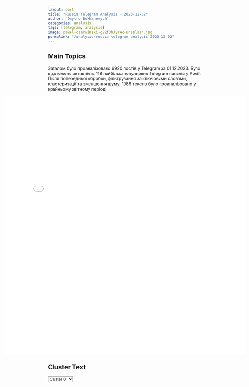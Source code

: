 ```yaml
---
layout: post
title: "Russia Telegram Analysis - 2023-12-02"
author: "Dmytro Bukhanevych"
categories: analysis
tags: [telegram, analysis]
image: pawel-czerwinski-g2Zf3hJyYAc-unsplash.jpg
permalink: "/analysis/russia-telegram-analysis-2023-12-02"
---
```


<style>
    /* Adjusting iframe-container styles */
    .wide-iframe-container {
        width: calc(100% + 30vw);  /* Extending the width */
        margin-left: -15vw;       /* Negative margin to push to the left */
        overflow: hidden;         /* In case the iframe content spills over */
    }

    .wide-iframe-container iframe {
        width: 100%;  /* Making the iframe take the full width of its container */
        border: none; /* Removing any borders from the iframe */
    }

    /* Toggle mechanism */
    .hidden {
        display: none;
    }
    
    .show-content-target:checked + .show-content {
        display: block;
    }
</style>

<h2>Main Topics</h2>
<p>Загалом було проаналізовано 6920 постів у Telegram за 01.12.2023. Було відстежено активність 118 найбільш популярних Telegram каналів у Росії. Після попередньої обробки, фільтрування за ключовими словами, кластеризації та зменшення шуму, 1086 текстів було проаналізовано у крайньому звітному періоді.</p>
<!-- Embedding Main Plotly Visualization -->
<div class="wide-iframe-container">
    <iframe src="{{site.baseurl}}/visualizations/2023-12-02/fig_topics_time.html" height="850"></iframe>
</div>


<h2>Cluster Text</h2>

<!-- Dropdown to select a cluster -->
<select id="clusterSelector" onchange="displayClusterText()">
<option value="0">Cluster 0</option><option value="1">Cluster 1</option><option value="2">Cluster 2</option><option value="3">Cluster 3</option><option value="4">Cluster 4</option><option value="5">Cluster 5</option><option value="6">Cluster 6</option><option value="7">Cluster 7</option><option value="8">Cluster 8</option><option value="9">Cluster 9</option><option value="10">Cluster 10</option><option value="11">Cluster 11</option><option value="12">Cluster 12</option><option value="13">Cluster 13</option><option value="14">Cluster 14</option>
</select>

<!-- Display area for the selected cluster's text -->
<div id="clusterTextDisplay" class="hidden"></div>

<script type="text/javascript">
    var clusterDetails = {"0": "<b>Total Posts:</b> 18<br><b>Date:</b> 2023-12-01 15:15:23+00:00<br><b>Author:</b> ivan_utenkov13<br><b>Link:</b> https://t.me/s/ivan_utenkov13/45766<br><b>Subscribers:</b> 310500<br><b>Text:</b> \u0422\u0435\u043a\u0441\u0442: \u26a1\ufe0f\u0412 \u0438\u043d\u0442\u0435\u0440\u0435\u0441\u0430\u0445 \u043e\u0431\u044a\u0435\u0434\u0438\u043d\u0435\u043d\u043d\u043e\u0439 \u0433\u0440\u0443\u043f\u043f\u0438\u0440\u043e\u0432\u043a\u0438 \u0432\u043e\u0439\u0441\u043a \u0434\u043e 1 \u0434\u0435\u043a\u0430\u0431\u0440\u044f \u043d\u0430 \u0432\u043e\u0435\u043d\u043d\u0443\u044e \u0441\u043b\u0443\u0436\u0431\u0443 \u043f\u0440\u0438\u043d\u044f\u0442\u043e \u0431\u043e\u043b\u0435\u0435 452 \u0442\u044b\u0441 \u0447\u0435\u043b\u043e\u0432\u0435\u043a, \u2014 \u041c\u0435\u0434\u0432\u0435\u0434\u0435\u0432.", "1": "<b>Total Posts:</b> 24<br><b>Date:</b> 2023-12-01 16:53:04+00:00<br><b>Author:</b> rvvoenkor<br><b>Link:</b> https://t.me/s/RVvoenkor/57526<br><b>Subscribers:</b> 1320032<br><b>Text:</b> \u0422\u0435\u043a\u0441\u0442: \ud83c\uddf7\ud83c\uddfa\u2694\ufe0f\ud83c\uddfa\ud83c\udde6\u0410\u0440\u043c\u0438\u044f \u0420\u043e\u0441\u0441\u0438\u0438 \u043f\u0440\u043e\u0434\u043e\u043b\u0436\u0430\u0435\u0442 \u0441\u043c\u044b\u043a\u0430\u0442\u044c \u041a\u043b\u0435\u0449\u0438 \u0432\u043e\u043a\u0440\u0443\u0433 \u0410\u0432\u0434\u0435\u0435\u0432\u043a\u0438: \u0432\u0437\u044f\u0442\u0430 \u043f\u043e\u043b\u043e\u0432\u0438\u043d\u0430 \u0421\u0442\u0435\u043f\u043e\u0432\u043e\u0433\u043e\u0423\u0441\u043f\u0435\u0445\u0438 \u043d\u0430\u0448\u0438\u0445 \u0432\u043e\u0439\u0441\u043a \u0441\u043d\u043e\u0432\u0430 \u043f\u0440\u0438\u0437\u043d\u0430\u044e\u0442 \u0438 \u0443\u043a\u0440\u0430\u0438\u043d\u0441\u043a\u0438\u0435 \u0432\u043e\u0435\u043d\u043d\u044b\u0435 \u0430\u043d\u0430\u043b\u0438\u0442\u0438\u043a\u0438.\u25aa\ufe0f\"\u0421\u0442\u0435\u043f\u043e\u0432\u043e\u0435 \u2013 \u0432\u0440\u0430\u0433 \u043f\u0440\u043e\u0434\u043e\u043b\u0436\u0430\u0435\u0442 \u0430\u0442\u0430\u043a\u043e\u0432\u0430\u0442\u044c \u043d\u0430\u0448\u0438 \u043f\u043e\u0437\u0438\u0446\u0438\u0438 \u0412\u0421\u0423 \u0432 \u0441\u0430\u043c\u043e\u043c \u0441\u0435\u043b\u0435, \u0430 \u0442\u0430\u043a\u0436\u0435 \u0441\u0442\u0440\u0435\u043c\u0438\u0442\u0441\u044f \u043f\u0440\u043e\u0431\u0438\u0442\u044c \u043e\u0431\u043e\u0440\u043e\u043d\u0443 \u043d\u0430 \u0444\u043b\u0430\u043d\u0433\u0430\u0445 (\u0441\u0435\u0432\u0435\u0440, \u044e\u0433). \u0418\u043c\u0435\u043b\u0438 \u043f\u0440\u043e\u0434\u0432\u0438\u0436\u0435\u043d\u0438\u0435 \u0434\u043e 200 \u043c\u0435\u0442\u0440\u043e\u0432 \u043a \u0441\u0435\u0432\u0435\u0440\u0443 \u043e\u0442 \u043f\u043e\u0441\u0435\u043b\u043a\u0430 \u0438 \u0432 \u0432\u043e\u0441\u0442\u043e\u0447\u043d\u043e\u0439 \u0435\u0433\u043e \u0447\u0430\u0441\u0442\u0438\", - \u043f\u0438\u0448\u0443\u0442 \u043e\u043d\u0438.\u25aa\ufe0f\"\u0412 \u0421\u0442\u0435\u043f\u043e\u0432\u043e\u043c \u043f\u0440\u043e\u0442\u0438\u0432\u043d\u0438\u043a\u0443 \u0443\u0434\u0430\u043b\u043e\u0441\u044c \u0432 \u0445\u043e\u0434\u0435 \u0448\u0442\u0443\u0440\u043c\u043e\u0432\u044b\u0445 \u0434\u0435\u0439\u0441\u0442\u0432\u0438\u0439 \u0437\u0430\u043a\u0440\u0435\u043f\u0438\u0442\u0441\u044f \u0432 \u0441\u0435\u0432\u0435\u0440\u043e-\u0432\u043e\u0441\u0442\u043e\u0447\u043d\u043e\u0439 \u0447\u0430\u0441\u0442\u0438 \u043d\u0430\u0441\u0435\u043b\u0451\u043d\u043d\u043e\u0433\u043e \u043f\u0443\u043d\u043a\u0442\u0430 \u0438 \u043d\u0430 \u044e\u0433\u043e-\u0432\u043e\u0441\u0442\u043e\u0447\u043d\u043e\u0439 \u043e\u043a\u0440\u0430\u0438\u043d\u0435\", - \u0433\u043e\u0432\u043e\u0440\u0438\u0442\u0441\u044f \u0432 \u0434\u0440\u0443\u0433\u043e\u0439 \u0441\u0432\u043e\u0434\u043a\u0435 \u043f\u0440\u043e\u0442\u0438\u0432\u043d\u0438\u043a\u0430. \u25aa\ufe0f\u041f\u043e \u0442\u0435\u0440\u0440\u0438\u0442\u043e\u0440\u0438\u0438 \u0410\u041a\u0425\u0417  \u0430\u0432\u0438\u0430\u0446\u0438\u044f \u0412\u041a\u0421 \u0420\u043e\u0441\u0441\u0438\u0438 \u043f\u0440\u043e\u0434\u043e\u043b\u0436\u0430\u0435\u0442 \u043d\u0430\u043d\u043e\u0441\u0438\u0442\u044c \u043c\u043e\u0449\u043d\u044b\u0435 \u0430\u0438\u0430\u0443\u0434\u0430\u0440\u044b. \u25aa\ufe0f\u0412 \u0440\u0430\u0439\u043e\u043d\u0435 \u043f\u0440\u043e\u043c\u0437\u043e\u043d\u044b \u043a \u044e\u0433\u0443 \u043e\u0442 \u0410\u0432\u0434\u0435\u0435\u0432\u043a\u0438 \u0412\u0421 \u0420\u0424 \u0437\u0430\u043a\u0440\u0435\u043f\u043b\u044f\u044e\u0442\u0441\u044f, \"\u0438\u043c\u0435\u044e\u0442 \u0437\u0434\u0435\u0441\u044c \u0443\u0441\u043f\u0435\u0445\u0438, \u043a \u0441\u043e\u0436\u0430\u043b\u0435\u043d\u0438\u044e\".\u041d\u043e \u043f\u0435\u0440\u0435\u0434\u043e\u0432\u044b\u0435 \u043e\u0442\u0440\u044f\u0434\u044b \u043d\u0430 \u0442\u043e\u043c \u0443\u0447\u0430\u0441\u0442\u043a\u0435 \u043f\u0440\u043e\u0432\u043e\u0434\u044f\u0442 \u043f\u0435\u0440\u0435\u0433\u0440\u0443\u043f\u043f\u0438\u0440\u043e\u0432\u043a\u0443 \u0434\u043b\u044f \u0432\u043e\u0437\u043e\u0431\u043d\u043e\u0432\u043b\u0435\u043d\u0438\u044f \u0448\u0442\u0443\u0440\u043c\u043e\u0432\u044b\u0445 \u0434\u0435\u0439\u0441\u0442\u0432\u0438\u0439 \u0432 \u043d\u0430\u043f\u0440\u0430\u0432\u043b\u0435\u043d\u0438\u0438 \u0447\u0430\u0441\u0442\u043d\u043e\u0433\u043e \u0441\u0435\u043a\u0442\u043e\u0440\u0430.t.me/RVvoenkor", "2": "<b>Total Posts:</b> 272<br><b>Date:</b> 2023-12-01 21:25:44+00:00<br><b>Author:</b> meduzalive<br><b>Link:</b> https://t.me/s/meduzalive/96073<br><b>Subscribers:</b> 1156202<br><b>Text:</b> \u0422\u0435\u043a\u0441\u0442: \u0413\u043b\u0430\u0432\u043d\u044b\u0435 \u043d\u043e\u0432\u043e\u0441\u0442\u0438 1 \u0434\u0435\u043a\u0430\u0431\u0440\u044f \u2739 \u0412\u043b\u0430\u0434\u0438\u043c\u0438\u0440 \u041f\u0443\u0442\u0438\u043d \u0443\u0432\u0435\u043b\u0438\u0447\u0438\u043b \u0448\u0442\u0430\u0442\u043d\u0443\u044e \u0447\u0438\u0441\u043b\u0435\u043d\u043d\u043e\u0441\u0442\u044c \u0430\u0440\u043c\u0438\u0438 \u0420\u0424 \u043d\u0430 170 \u0442\u044b\u0441\u044f\u0447 \u0447\u0435\u043b\u043e\u0432\u0435\u043a. \u041c\u0438\u043d\u043e\u0431\u043e\u0440\u043e\u043d\u044b \u0437\u0430\u044f\u0432\u0438\u043b\u043e, \u0447\u0442\u043e \u044d\u0442\u043e \u00ab\u0430\u0434\u0435\u043a\u0432\u0430\u0442\u043d\u0430\u044f \u0440\u0435\u0430\u043a\u0446\u0438\u044f \u043d\u0430 \u0430\u0433\u0440\u0435\u0441\u0441\u0438\u0432\u043d\u0443\u044e \u0434\u0435\u044f\u0442\u0435\u043b\u044c\u043d\u043e\u0441\u0442\u044c \u041d\u0410\u0422\u041e\u00bb.\u2739 \u0418\u0437 \u0421\u043e\u0432\u0435\u0442\u0430 \u043f\u043e \u043f\u0440\u0430\u0432\u0430\u043c \u0447\u0435\u043b\u043e\u0432\u0435\u043a\u0430 \u043f\u0440\u0438 \u043f\u0440\u0435\u0437\u0438\u0434\u0435\u043d\u0442\u0435 \u0420\u043e\u0441\u0441\u0438\u0438 \u0438\u0441\u043a\u043b\u044e\u0447\u0438\u043b\u0438 \u0430\u0434\u0432\u043e\u043a\u0430\u0442\u0430 \u0413\u0435\u043d\u0440\u0438 \u0420\u0435\u0437\u043d\u0438\u043a\u0430. \u0418 \u0432\u043a\u043b\u044e\u0447\u0438\u043b\u0438 \u0432 \u043d\u0435\u0433\u043e \u0410\u043b\u0435\u043a\u0441\u0430\u043d\u0434\u0440\u0430 \u0418\u043e\u043d\u043e\u0432\u0430, \u0438\u0437\u0432\u0435\u0441\u0442\u043d\u043e\u0433\u043e \u043f\u043e \u0434\u043e\u043d\u043e\u0441\u0430\u043c \u043d\u0430 \u00ab\u041c\u0435\u0434\u0443\u0437\u0443\u00bb \u0438 \u0434\u0440\u0443\u0433\u0438\u0435 \u0421\u041c\u0418. \u2739 \u00ab\u041c\u044b \u043d\u0435 \u0434\u043e\u0431\u0438\u043b\u0438\u0441\u044c \u0436\u0435\u043b\u0430\u0435\u043c\u044b\u0445 \u0440\u0435\u0437\u0443\u043b\u044c\u0442\u0430\u0442\u043e\u0432\u00bb, \u2014 \u0437\u0430\u044f\u0432\u0438\u043b \u0412\u043b\u0430\u0434\u0438\u043c\u0438\u0440 \u0417\u0435\u043b\u0435\u043d\u0441\u043a\u0438\u0439, \u043a\u043e\u043c\u043c\u0435\u043d\u0442\u0438\u0440\u0443\u044f \u043a\u043e\u043d\u0442\u0440\u043d\u0430\u0441\u0442\u0443\u043f\u043b\u0435\u043d\u0438\u0435 \u0412\u0421\u0423. \u2739 \u0412\u0430\u043b\u0435\u0440\u0438\u0439 \u0413\u0435\u0440\u0433\u0438\u0435\u0432 \u043d\u0430\u0437\u043d\u0430\u0447\u0435\u043d \u0433\u0435\u043d\u0434\u0438\u0440\u0435\u043a\u0442\u043e\u0440\u043e\u043c \u0411\u043e\u043b\u044c\u0448\u043e\u0433\u043e \u0442\u0435\u0430\u0442\u0440\u0430. \u041e\u043d \u0441\u043c\u0435\u043d\u0438\u043b \u043d\u0430 \u044d\u0442\u043e\u043c \u043f\u043e\u0441\u0442\u0443 \u0412\u043b\u0430\u0434\u0438\u043c\u0438\u0440\u0430 \u0423\u0440\u0438\u043d\u0430, \u0440\u0443\u043a\u043e\u0432\u043e\u0434\u0438\u0432\u0448\u0435\u0433\u043e \u0442\u0435\u0430\u0442\u0440\u043e\u043c \u0431\u043e\u043b\u044c\u0448\u0435 10 \u043b\u0435\u0442. \u2739 \u0410\u0440\u043c\u0438\u044f \u043e\u0431\u043e\u0440\u043e\u043d\u044b \u0418\u0437\u0440\u0430\u0438\u043b\u044f \u0432\u043e\u0437\u043e\u0431\u043d\u043e\u0432\u0438\u043b\u0430 \u0431\u043e\u0435\u0432\u044b\u0435 \u0434\u0435\u0439\u0441\u0442\u0432\u0438\u044f \u0432 \u0441\u0435\u043a\u0442\u043e\u0440\u0435 \u0413\u0430\u0437\u0430 \u043f\u043e\u0441\u043b\u0435 \u0441\u0435\u043c\u0438\u0434\u043d\u0435\u0432\u043d\u043e\u0433\u043e \u043f\u0435\u0440\u0435\u043c\u0438\u0440\u0438\u044f \u0441 \u0425\u0410\u041c\u0410\u0421.\u2739 Tesla \u043d\u0430\u0447\u0430\u043b\u0430 \u043f\u043e\u0441\u0442\u0430\u0432\u043a\u0438 \u044d\u043b\u0435\u043a\u0442\u0440\u0438\u0447\u0435\u0441\u043a\u043e\u0433\u043e \u043f\u0438\u043a\u0430\u043f\u0430 Cybertruck. \u041e\u043d \u0441\u0442\u043e\u0438\u0442 \u043e\u0442 60 990 \u0434\u043e\u043b\u043b\u0430\u0440\u043e\u0432.\u2739 \u0417\u0430 \u043f\u043e\u0441\u043b\u0435\u0434\u043d\u0438\u0435 \u0441\u0443\u0442\u043a\u0438 \u0440\u043e\u0441\u0441\u0438\u0439\u0441\u043a\u043e-\u0443\u043a\u0440\u0430\u0438\u043d\u0441\u043a\u043e\u0439 \u0432\u043e\u0439\u043d\u044b \u0432 \u0440\u0435\u0437\u0443\u043b\u044c\u0442\u0430\u0442\u0435 \u043e\u0431\u0441\u0442\u0440\u0435\u043b\u043e\u0432 \u043f\u043e\u0433\u0438\u0431 \u043a\u0430\u043a \u043c\u0438\u043d\u0438\u043c\u0443\u043c \u043e\u0434\u0438\u043d \u043c\u0438\u0440\u043d\u044b\u0439 \u0436\u0438\u0442\u0435\u043b\u044c.", "3": "<b>Total Posts:</b> 162<br><b>Date:</b> 2023-12-01 15:57:31+00:00<br><b>Author:</b> prigozhin_2023_tg<br><b>Link:</b> https://t.me/s/prigozhin_2023_tg/5282<br><b>Subscribers:</b> 334113<br><b>Text:</b> \u0422\u0435\u043a\u0441\u0442: \u0421\u0438\u043b\u044c\u043d\u044b\u0435 \u043a\u0430\u0434\u0440\u044b \u0434\u0435\u0440\u0437\u043a\u043e\u0433\u043e \u043d\u0430\u043b\u0435\u0442\u0430 \u0431\u043e\u0439\u0446\u043e\u0432 1 \u0442\u0430\u043d\u043a\u043e\u0432\u043e\u0439 \u0430\u0440\u043c\u0438\u0438 \u043d\u0430 \u043f\u043e\u0437\u0438\u0446\u0438\u0438 \u0412\u0421\u0423 \u043f\u043e\u0434 \u041a\u0443\u043f\u044f\u043d\u0441\u043a\u043e\u043c.\u27a1\ufe0f\u0410\u0442\u0430\u043a\u0443 \u0448\u0442\u0443\u0440\u043c\u043e\u0432\u044b\u0445 \u043e\u0442\u0440\u044f\u0434\u043e\u0432 \u0417\u0412\u041e \u043f\u043e\u0434\u0434\u0435\u0440\u0436\u0438\u0432\u0430\u043b\u0438 \u043d\u0435\u0441\u043a\u043e\u043b\u044c\u043a\u043e \u0442\u0430\u043d\u043a\u043e\u0432 \u0438 \u0434\u0440\u043e\u043d\u044b \u0441 \u0412\u041e\u0413\u0430\u043c\u0438. \u0412\u043e\u0435\u043d\u043d\u044b\u0435 \u0412\u0421\u0423 \u043d\u0435 \u043e\u043a\u0430\u0437\u0430\u043b\u0438 \u0441\u0435\u0440\u044c\u0435\u0437\u043d\u043e\u0433\u043e \u0441\u043e\u043f\u0440\u043e\u0442\u0438\u0432\u043b\u0435\u043d\u0438\u044f \u0438 \u0441\u043f\u0435\u0448\u043d\u043e \u043f\u043e\u043a\u0438\u043d\u0443\u043b\u0438 \u043f\u043e\u0437\u0438\u0446\u0438\u0438, \u043f\u043e\u0431\u0440\u043e\u0441\u0430\u0432 \u0432\u043e\u043e\u0440\u0443\u0436\u0435\u043d\u0438\u0435 \u0438 \u0442\u0440\u0443\u043f\u044b \u0443\u0431\u0438\u0442\u044b\u0445 \u0441\u043e\u0441\u043b\u0443\u0436\u0438\u0432\u0446\u0435\u0432.\u27a1\ufe0f\u0420\u043e\u0441\u0441\u0438\u0439\u0441\u043a\u0438\u0435 \u0432\u043e\u0439\u0441\u043a \u043f\u0440\u043e\u0434\u043e\u043b\u0436\u0430\u044e\u0442 \u043d\u0430\u0441\u0442\u0443\u043f\u043b\u0435\u043d\u0438\u0435 \u0432 \u0425\u0430\u0440\u044c\u043a\u043e\u0432\u0441\u043a\u043e\u0439 \u043e\u0431\u043b\u0430\u0441\u0442\u0438 \u0432 \u0440\u0430\u0439\u043e\u043d\u0435 \u041b\u0438\u043c\u0430\u043d \u041f\u0435\u0440\u0432\u043e\u0433\u043e \u0438 \u0421\u0438\u043d\u044c\u043a\u043e\u0432\u043a\u0438.\u041f\u0440\u0438\u0433\u043e\u0436\u0438\u043d 2023 \u2705 \u2014 \u041f\u043e\u0434\u043f\u0438\u0441\u0430\u0442\u044c\u0441\u044f", "4": "<b>Total Posts:</b> 43<br><b>Date:</b> 2023-12-01 19:31:22+00:00<br><b>Author:</b> pravdadirty<br><b>Link:</b> https://t.me/s/pravdadirty/43484<br><b>Subscribers:</b> 1115485<br><b>Text:</b> \u0422\u0435\u043a\u0441\u0442: \u0412\u043b\u0430\u0434\u0438\u043c\u0438\u0440 \u041f\u0443\u0442\u0438\u043d \u0443\u0432\u0435\u043b\u0438\u0447\u0438\u043b \u0447\u0438\u0441\u043b\u0435\u043d\u043d\u043e\u0441\u0442\u044c \u0412\u043e\u043e\u0440\u0443\u0436\u0435\u043d\u043d\u044b\u0445 \u0441\u0438\u043b \u0420\u0424 \u043d\u0430 170 \u0442\u044b\u0441\u044f\u0447 \u0447\u0435\u043b\u043e\u0432\u0435\u043a\u0421\u043e\u0433\u043b\u0430\u0441\u043d\u043e \u0443\u043a\u0430\u0437\u0443 \u043f\u0440\u0435\u0437\u0438\u0434\u0435\u043d\u0442\u0430, \u0442\u0435\u043f\u0435\u0440\u044c \u0447\u0438\u0441\u043b\u0435\u043d\u043d\u043e\u0441\u0442\u044c \u0412\u0421 \u0420\u0424 \u0431\u0443\u0434\u0435\u0442 \u0441\u043e\u0441\u0442\u0430\u0432\u043b\u044f\u0442\u044c 2 209 130 \u0447\u0435\u043b\u043e\u0432\u0435\u043a, \u0432 \u0442\u043e\u043c \u0447\u0438\u0441\u043b\u0435 1 320 000 \u0432\u043e\u0435\u043d\u043d\u043e\u0441\u043b\u0443\u0436\u0430\u0449\u0438\u0445.\u041a\u0430\u043a \u0443\u0442\u0432\u0435\u0440\u0436\u0434\u0430\u0435\u0442 \u041c\u0438\u043d\u043e\u0431\u043e\u0440\u043e\u043d\u044b, \u0443\u0432\u0435\u043b\u0438\u0447\u0435\u043d\u0438\u0435 \u0447\u0438\u0441\u043b\u0435\u043d\u043d\u043e\u0441\u0442\u0438 \u0432\u043e\u0435\u043d\u043d\u044b\u0445 \u0431\u0443\u0434\u0435\u0442 \u043f\u043e\u044d\u0442\u0430\u043f\u043d\u044b\u043c \u0438 \u043f\u0440\u043e\u0432\u043e\u0434\u0438\u0442\u0441\u044f \u043f\u043e \u043a\u043e\u043d\u0442\u0440\u0430\u043a\u0442\u0443. \u041e\u0431\u044a\u044f\u0441\u043d\u044f\u0435\u0442\u0441\u044f \u0442\u0430\u043a\u043e\u0435 \u0440\u0435\u0448\u0435\u043d\u0438\u0435 \u00ab\u0440\u043e\u0441\u0442\u043e\u043c \u0443\u0433\u0440\u043e\u0437 \u0434\u043b\u044f \u0420\u043e\u0441\u0441\u0438\u0438, \u0441\u0432\u044f\u0437\u0430\u043d\u043d\u044b\u0445 \u0441 \u0421\u0412\u041e \u0438 \u043f\u0440\u043e\u0434\u043e\u043b\u0436\u0430\u044e\u0449\u0438\u043c\u0441\u044f \u0440\u0430\u0441\u0448\u0438\u0440\u0435\u043d\u0438\u0435\u043c \u041d\u0410\u0422\u041e\u00bb. \u0412\u041f\u0428 \ud83d\udc0d", "5": "<b>Total Posts:</b> 26<br><b>Date:</b> 2023-12-01 16:42:02+00:00<br><b>Author:</b> ostashkonews<br><b>Link:</b> https://t.me/s/OstashkoNews/108369<br><b>Subscribers:</b> 357692<br><b>Text:</b> \u0422\u0435\u043a\u0441\u0442: \ud83e\ude96 \u0420\u043e\u0441\u0441\u0438\u0439\u0441\u043a\u0430\u044f \u0430\u0440\u043c\u0438\u044f \u043f\u043e\u043b\u043d\u043e\u0441\u0442\u044c\u044e \u0432\u0437\u044f\u043b\u0430 \u043f\u043e\u0434 \u043a\u043e\u043d\u0442\u0440\u043e\u043b\u044c \u041c\u0430\u0440\u044c\u0438\u043d\u043a\u0443 \u2013 \u043f\u0440\u043e\u0431\u0430\u043d\u0434\u0435\u0440\u043e\u0432\u0441\u043a\u0438\u0439 \u043f\u0440\u043e\u043f\u0430\u0433\u0430\u043d\u0434\u0438\u0441\u0442 \u0414\u0436\u0443\u043b\u0438\u0430\u043d \u0420\u0451\u043f\u043a\u0435 (BILD)\u0412 \u0421\u0435\u0442\u0438 \u0443\u0436\u0435 \u043f\u0443\u0431\u043b\u0438\u043a\u0443\u044e\u0442 \u0440\u043e\u043b\u0438\u043a \u0441\u043e \u0417\u043d\u0430\u043c\u0435\u043d\u0435\u043c \u041f\u043e\u0431\u0435\u0434\u044b \u0438\u0437 \u0437\u0430\u043f\u0430\u0434\u043d\u043e\u0439 \u0447\u0430\u0441\u0442\u0438 \u043d\u0430\u0441\u0435\u043b\u0435\u043d\u043d\u043e\u0433\u043e \u043f\u0443\u043d\u043a\u0442\u0430.\ud83c\uddf7\ud83c\uddfa \u0420\u0430\u043d\u0435\u0435 \u043f\u043e\u0441\u0442\u0443\u043f\u0430\u043b\u0430 \u0438\u043d\u0444\u043e\u0440\u043c\u0430\u0446\u0438\u044f, \u0447\u0442\u043e \u043f\u043e\u0434 \u043a\u043e\u043d\u0442\u0440\u043e\u043b\u044c \u043d\u0430\u0448\u0435\u0439 \u0430\u0440\u043c\u0438\u0438 \u043f\u0435\u0440\u0435\u0448\u043b\u0430 \u044e\u0436\u043d\u0430\u044f \u0447\u0430\u0441\u0442\u044c \u041c\u0430\u0440\u044c\u0438\u043d\u043a\u0438.\u2757\ufe0f\u0416\u0434\u0435\u043c \u043e\u0444\u0438\u0446\u0438\u0430\u043b\u044c\u043d\u043e\u0433\u043e \u043f\u043e\u0434\u0442\u0432\u0435\u0440\u0436\u0434\u0435\u043d\u0438\u044f.\u041e\u0441\u0442\u0430\u0448\u043a\u043e! \u0412\u0430\u0436\u043d\u043e\u0435 \u2014 \u043f\u043e\u0434\u043f\u0438\u0448\u0438\u0441\u044c", "6": "<b>Total Posts:</b> 68<br><b>Date:</b> 2023-12-01 09:03:38+00:00<br><b>Author:</b> anna_news<br><b>Link:</b> https://t.me/s/anna_news/59702<br><b>Subscribers:</b> 301926<br><b>Text:</b> \u0422\u0435\u043a\u0441\u0442: \u0418\u0437\u0440\u0430\u0438\u043b\u044c \u0432\u043e\u0437\u043e\u0431\u043d\u043e\u0432\u0438\u043b \u0432\u043e\u0435\u043d\u043d\u0443\u044e \u043e\u043f\u0435\u0440\u0430\u0446\u0438\u044e \u0432 \u0413\u0430\u0437\u0435\u041f\u043e \u0441\u043b\u043e\u0432\u0430\u043c \u043e\u0444\u0438\u0446\u0438\u0430\u043b\u044c\u043d\u044b\u0445 \u043b\u0438\u0446, \u043f\u0430\u043b\u0435\u0441\u0442\u0438\u043d\u0441\u043a\u0430\u044f \u0433\u0440\u0443\u043f\u043f\u0438\u0440\u043e\u0432\u043a\u0430 \u0425\u0410\u041c\u0410\u0421 \u043d\u0430\u0440\u0443\u0448\u0438\u043b\u0430 \u0443\u0441\u043b\u043e\u0432\u0438\u044f \u043c\u0438\u0440\u043d\u043e\u0433\u043e \u0441\u043e\u0433\u043b\u0430\u0448\u0435\u043d\u0438\u044f \u0438 \u0430\u0442\u0430\u043a\u043e\u0432\u0430\u043b\u0430 \u0438\u0437\u0440\u0430\u0438\u043b\u044c\u0441\u043a\u0443\u044e \u0442\u0435\u0440\u0440\u0438\u0442\u043e\u0440\u0438\u044e.\u0412\u044b\u043f\u0443\u0449\u0435\u043d\u043d\u0430\u044f \u0441 \u0442\u0435\u0440\u0440\u0438\u0442\u043e\u0440\u0438\u0438 \u0441\u0435\u043a\u0442\u043e\u0440\u0430 \u0440\u0430\u043a\u0435\u0442\u0430 \u0431\u044b\u043b\u0430 \u0441\u0431\u0438\u0442\u0430 \u0432 \u0440\u0430\u0439\u043e\u043d\u0435 \u0433\u043e\u0440\u043e\u0434\u0430 \u0421\u0434\u0435\u0440\u043e\u0442.\u0421\u0440\u0430\u0437\u0443 \u0436\u0435 \u043f\u043e\u0441\u043b\u0435 \u044d\u0442\u043e\u0433\u043e \u0412\u0412\u0421 \u0418\u0437\u0440\u0430\u0438\u043b\u044f \u043d\u0430\u0447\u0430\u043b\u0438 \u043d\u0430\u043d\u043e\u0441\u0438\u0442\u044c \u0443\u0434\u0430\u0440\u044b \u043f\u043e \u0442\u0435\u0440\u0440\u0438\u0442\u043e\u0440\u0438\u0438 \u0441\u0435\u043a\u0442\u043e\u0440\u0430 \u0413\u0430\u0437\u0430.\u0412 \u043a\u043e\u043c\u0430\u043d\u0434\u043e\u0432\u0430\u043d\u0438\u0438 \u0438\u0437\u0440\u0430\u0438\u043b\u044c\u0441\u043a\u043e\u0439 \u0430\u0440\u043c\u0438\u0438 \u0442\u0430\u043a\u0436\u0435 \u043f\u0440\u0438\u0437\u0432\u0430\u043b\u0438 \u0436\u0438\u0442\u0435\u043b\u0435\u0439 \u043f\u0430\u043b\u0435\u0441\u0442\u0438\u043d\u0441\u043a\u043e\u0433\u043e \u0433\u043e\u0440\u043e\u0434\u0430 \u0425\u0430\u043d-\u042e\u043d\u0438\u0441 \u043e\u0441\u0442\u0430\u0432\u0438\u0442\u044c \u0441\u0432\u043e\u0438 \u0434\u043e\u043c\u0430 \u0438 \u0441\u0430\u043c\u043e\u0441\u0442\u043e\u044f\u0442\u0435\u043b\u044c\u043d\u043e \u044d\u0432\u0430\u043a\u0443\u0438\u0440\u043e\u0432\u0430\u0442\u044c\u0441\u044f \u043d\u0430 \u044e\u0433 \u0441\u0435\u043a\u0442\u043e\u0440\u0430.\u0420\u0430\u043d\u0435\u0435 \u043c\u0435\u0436\u0434\u0443\u043d\u0430\u0440\u043e\u0434\u043d\u044b\u0435 \u043f\u043e\u0441\u0440\u0435\u0434\u043d\u0438\u043a\u0438, \u0432\u043a\u043b\u044e\u0447\u0430\u044f \u0421\u0428\u0410, \u043f\u0440\u0438\u0437\u044b\u0432\u0430\u043b\u0438 \u0418\u0437\u0440\u0430\u0438\u043b\u044c \u043f\u0440\u0435\u043a\u0440\u0430\u0442\u0438\u0442\u044c \u0431\u043e\u0435\u0432\u044b\u0435 \u0434\u0435\u0439\u0441\u0442\u0432\u0438\u044f \u0441\u043d\u0438\u0437\u0438\u0442\u044c \u0447\u0438\u0441\u043b\u043e \u0436\u0435\u0440\u0442\u0432 \u0441\u0440\u0435\u0434\u0438 \u0433\u0440\u0430\u0436\u0434\u0430\u043d\u0441\u043a\u043e\u0433\u043e \u043d\u0430\u0441\u0435\u043b\u0435\u043d\u0438\u044f.@anna_news", "7": "<b>Total Posts:</b> 15<br><b>Date:</b> 2023-12-01 19:19:38+00:00<br><b>Author:</b> truekpru<br><b>Link:</b> https://t.me/s/truekpru/138031<br><b>Subscribers:</b> 262452<br><b>Text:</b> \u0422\u0435\u043a\u0441\u0442: \u0416\u0443\u0440\u043d\u0430\u043b\u0438\u0441\u0442 \u0421\u0435\u0439\u043c\u0443\u0440 \u0425\u0435\u0440\u0448 \u0443\u0442\u0432\u0435\u0440\u0436\u0434\u0430\u0435\u0442, \u0447\u0442\u043e \u0420\u0424 \u0438 \u0423\u043a\u0440\u0430\u0438\u043d\u0430 \u044f\u043a\u043e\u0431\u044b \u0432\u0435\u0434\u0443\u0442 \u0442\u0430\u0439\u043d\u044b\u0435 \u043c\u0438\u0440\u043d\u044b\u0435 \u043f\u0435\u0440\u0435\u0433\u043e\u0432\u043e\u0440\u044b \u043f\u043e \u043b\u0438\u043d\u0438\u0438 \u0413\u0435\u0440\u0430\u0441\u0438\u043c\u043e\u0432 - \u0417\u0430\u043b\u0443\u0436\u043d\u044b\u0439, \u043d\u0435\u0441\u043c\u043e\u0442\u0440\u044f \u043d\u0430 \u0432\u043e\u0437\u0440\u0430\u0436\u0435\u043d\u0438\u044f \u0417\u0435\u043b\u0435\u043d\u0441\u043a\u043e\u0433\u043e \u0438 \u0411\u0435\u043b\u043e\u0433\u043e \u0434\u043e\u043c\u0430.\u270f\ufe0f \u041f\u043e\u0434\u043f\u0438\u0441\u0430\u0442\u044c\u0441\u044f \u043d\u0430 @truekpru", "8": "<b>Total Posts:</b> 15<br><b>Date:</b> 2023-12-01 07:45:00+00:00<br><b>Author:</b> rvvoenkor<br><b>Link:</b> https://t.me/s/RVvoenkor/57511<br><b>Subscribers:</b> 1320032<br><b>Text:</b> \u0422\u0435\u043a\u0441\u0442: \u203c\ufe0f\ud83c\uddf7\ud83c\uddfa\u0424\u0421\u0411 \u0437\u0430\u0434\u0435\u0440\u0436\u0430\u043b\u0430 \u0434\u0438\u0432\u0435\u0440\u0441\u0430\u043d\u0442\u0430 \u0412\u0421\u0423, \u0443\u0441\u0442\u0440\u043e\u0438\u0432\u0448\u0435\u0433\u043e \u0442\u0435\u0440\u0430\u043a\u0442\u044b \u0432 \u0420\u044f\u0437\u0430\u043d\u0441\u043a\u043e\u0439 \u043e\u0431\u043b\u0430\u0441\u0442\u0438\u25aa\ufe0f\u041f\u0440\u0435\u0434\u0441\u0442\u0430\u0432\u0438\u0442\u0435\u043b\u0438 \u043f\u0440\u0430\u0432\u043e\u043e\u0445\u0440\u0430\u043d\u0438\u0442\u0435\u043b\u044c\u043d\u044b\u0445 \u043e\u0440\u0433\u0430\u043d\u043e\u0432 \u0441\u043e\u043e\u0431\u0449\u0430\u044e\u0442, \u0447\u0442\u043e \u0433\u0440\u0430\u0436\u0434\u0430\u043d\u0438\u043d \u0420\u043e\u0441\u0441\u0438\u0438 \u0438 \u0418\u0442\u0430\u043b\u0438\u0438 \u0431\u044b\u043b \u0437\u0430\u0432\u0435\u0440\u0431\u043e\u0432\u0430\u043d \u0441\u043e\u0442\u0440\u0443\u0434\u043d\u0438\u043a\u043e\u043c \u0413\u0423\u0420 \u0423\u043a\u0440\u0430\u0438\u043d\u044b \u0432 \u0444\u0435\u0432\u0440\u0430\u043b\u0435 2023 \u0433\u043e\u0434\u0430 \u0432 \u0421\u0442\u0430\u043c\u0431\u0443\u043b\u0435. \u041f\u043e\u0442\u043e\u043c \u043e\u043d \u043f\u0440\u043e\u0448\u0435\u043b \u043f\u043e\u0434\u0433\u043e\u0442\u043e\u0432\u043a\u0443 \u0432 \u041b\u0430\u0442\u0432\u0438\u0438. \u25aa\ufe0f\u0415\u043c\u0443 \u043f\u0440\u0435\u0434\u044a\u044f\u0432\u043b\u0435\u043d\u044b \u043e\u0431\u0432\u0438\u043d\u0435\u043d\u0438\u044f \u0432 \u0441\u043e\u0432\u0435\u0440\u0448\u0435\u043d\u0438\u0438 \u0442\u0435\u0440\u0430\u043a\u0442\u0430 \u043d\u0430 \u0432\u043e\u0435\u043d\u043d\u043e\u043c \u0430\u044d\u0440\u043e\u0434\u0440\u043e\u043c\u0435 \u00ab\u0414\u044f\u0433\u0438\u043b\u0435\u0432\u043e\u00bb \u0432 \u0420\u044f\u0437\u0430\u043d\u0438 \u0432 \u0438\u044e\u043b\u0435 2023 \u0433\u043e\u0434\u0430 \u0438 \u0432 \u043f\u043e\u0434\u0440\u044b\u0432\u0435 \u0436/\u0434 \u043f\u043e\u043b\u043e\u0442\u043d\u0430 \u0432 \u0420\u044f\u0437\u0430\u043d\u0441\u043a\u043e\u043c \u0440\u0430\u0439\u043e\u043d\u0435 \u0432 \u043c\u043e\u043c\u0435\u043d\u0442 \u043f\u0440\u043e\u0445\u043e\u0436\u0434\u0435\u043d\u0438\u044f \u0433\u0440\u0443\u0437\u043e\u0432\u043e\u0433\u043e \u0441\u043e\u0441\u0442\u0430\u0432\u0430\u25aa\ufe0f\u0423 \u0442\u0435\u0440\u0440\u043e\u0440\u0438\u0441\u0442\u0430 \u0438\u0437\u044a\u044f\u0442\u044b \u043a\u043e\u043c\u043f\u043e\u043d\u0435\u043d\u0442\u044b \u0434\u043b\u044f \u0438\u0437\u0433\u043e\u0442\u043e\u0432\u043b\u0435\u043d\u0438\u044f \u0432\u0437\u0440\u044b\u0432\u0447\u0430\u0442\u044b\u0445 \u0432\u0435\u0449\u0435\u0441\u0442\u0432 \u0438 \u0432\u0437\u0440\u044b\u0432\u043d\u044b\u0445 \u0443\u0441\u0442\u0440\u043e\u0439\u0441\u0442\u0432, \u0441\u0440\u0435\u0434\u0441\u0442\u0432\u0430 \u0441\u0432\u044f\u0437\u0438 \u0438 \u044d\u043b\u0435\u043a\u0442\u0440\u043e\u043d\u043d\u044b\u0435 \u043d\u043e\u0441\u0438\u0442\u0435\u043b\u0438 \u0438\u043d\u0444\u043e\u0440\u043c\u0430\u0446\u0438\u0438, \u0441\u043e\u0434\u0435\u0440\u0436\u0430\u0449\u0438\u0435 \u0444\u043e\u0442\u043e \u0438 \u0432\u0438\u0434\u0435\u043e\u043e\u0442\u0447\u0435\u0442\u044b \u043e \u0441\u043e\u0432\u0435\u0440\u0448\u0435\u043d\u043d\u044b\u0445 \u0438\u043c \u043f\u0440\u0435\u0441\u0442\u0443\u043f\u043b\u0435\u043d\u0438\u044f\u0445.t.me/RVvoenkor", "9": "<b>Total Posts:</b> 17<br><b>Date:</b> 2023-12-01 17:00:00+00:00<br><b>Author:</b> dva_majors<br><b>Link:</b> https://t.me/s/dva_majors/30048<br><b>Subscribers:</b> 481039<br><b>Text:</b> \u0422\u0435\u043a\u0441\u0442: \ud83e\ude96 \u0421\u0438\u0442\u0443\u0430\u0446\u0438\u044f \u043f\u043e \u041a\u0440\u044b\u043d\u043a\u0430\u043c. \u041f\u0440\u043e\u0442\u0438\u0432\u043d\u0438\u043a \u043f\u0440\u043e\u0432\u043e\u0434\u0438\u0442 \u043c\u0430\u0441\u0441\u0438\u0440\u043e\u0432\u0430\u043d\u043d\u0443\u044e \u0432\u044b\u0441\u0430\u0434\u043a\u0443, \u043f\u044b\u0442\u0430\u0435\u0442\u0441\u044f \u043f\u0440\u043e\u0440\u044b\u0432\u0430\u0442\u044c\u0441\u044f. \u0412\u0421 \u0420\u0424 \u0411\u043b\u043e\u043a\u0438\u0440\u043e\u0432\u0430\u043b\u0438 \u043f\u0440\u043e\u0442\u0438\u0432\u043d\u0438\u043a\u0430 \u0432 \u0441\u0430\u043c\u043e\u043c \u043d\u0430\u0441\u0435\u043b\u0435\u043d\u043d\u043e\u043c \u043f\u0443\u043d\u043a\u0442\u0435, \u043f\u043e \u043f\u043e\u0441\u0442\u0443\u043f\u0430\u044e\u0449\u0435\u0439 \u0438\u043d\u0444\u043e\u0440\u043c\u0430\u0446\u0438\u0438 \u0438\u0437 \u043e\u0442\u043a\u0440\u044b\u0442\u044b\u0445 \u0438\u0441\u0442\u043e\u0447\u043d\u0438\u043a\u043e\u0432 \u0438 \u0441 \u043c\u0435\u0441\u0442 60-70% \u043d\u0430\u0441\u0435\u043b\u0435\u043d\u043d\u043e\u0433\u043e \u043f\u0443\u043d\u043a\u0442\u0430 \u043f\u043e\u0434 \u0432\u0441\u0443.\u0417\u0430\u0445\u043e\u0434\u044f\u0442 \u0433\u0440\u0443\u043f\u043f\u044b \u043d\u0430 \u043b\u043e\u0434\u043a\u0430\u0445, \u0431\u044c\u044e\u0442 \u043d\u0430 \u043f\u043e\u0434\u0445\u043e\u0434\u0430\u0445, \u043d\u043e \u0438\u0434\u0443\u0442 \u0441\u043b\u0438\u0448\u043a\u043e\u043c \u043c\u043d\u043e\u0433\u043e. \u0421\u0435\u0439\u0447\u0430\u0441 \u0432 \u041a\u0440\u044b\u043d\u043a\u0430\u0445 \u043f\u043e \u043d\u0430\u0448\u0438\u043c \u043f\u043e\u0434\u0441\u0447\u0451\u0442\u0430\u043c \u043e\u043a\u043e\u043b\u043e 300 \u0447\u0435\u043b\u043e\u0432\u0435\u043a \u043b.\u0441. \u041f\u043e \u043f\u043e\u0442\u0435\u0440\u044f\u043c \u043f\u0440\u043e\u0442\u0438\u0432\u043d\u0438\u043a\u0430- \u043e\u0431\u0435\u0441\u043f\u0435\u0447\u0438\u0432\u0430\u0435\u043c \u0435\u043c\u0443 15-20 \u0432 \u0434\u0435\u043d\u044c 200\u0445 \u0441\u0442\u0430\u0431\u0438\u043b\u044c\u043d\u043e. \u0412\u044b\u0440\u044b\u0432\u0430\u0442\u044c\u0441\u044f \u0432 \u0441\u0442\u0440\u0435\u043b\u043a\u043e\u0432\u044b\u0439 \u0431\u043e\u0439 \u043f\u0440\u043e\u0442\u0438\u0432\u043d\u0438\u043a \u043d\u0435 \u0441\u043f\u0435\u0448\u0438\u0442, \u0445\u043e\u0442\u044c \u043c\u044b \u0438 \u043d\u0430\u0432\u044f\u0437\u044b\u0432\u0430\u0435\u043c, \u043f\u0440\u0438\u0445\u043e\u0434\u0438\u0442\u0441\u044f \u043e\u0442\u0440\u0430\u0431\u0430\u0442\u044b\u0432\u0430\u0442\u044c \u0435\u0433\u043e \u0441 \u0441\u0431\u0440\u043e\u0441\u0430\u043c\u0438 \u0438 \u0430\u0440\u0442\u043e\u0439. \u041e\u043d\u0438 \u043f\u044b\u0442\u0430\u044e\u0442\u0441\u044f \u043f\u0440\u044f\u0442\u0430\u0442\u044c\u0441\u044f \u0432 \u0434\u043e\u043c\u0430\u0445 \u043a\u043e\u0442\u043e\u0440\u044b\u0435 \u0443\u0441\u043f\u0435\u0448\u043d\u043e \u0440\u0430\u0437\u0431\u0438\u0440\u0430\u044e\u0442\u0441\u044f \u043d\u0430\u0448\u0438\u043c\u0438 \u0420\u0421\u0417\u041e. \u0422\u0430\u043a \u0436\u0435 \u0441\u043d\u043e\u0432\u0430 \u0431\u044b\u043b\u0438 \u0437\u0430\u043c\u0435\u0447\u0435\u043d\u044b \u0431\u043e\u0439\u0446\u044b \u0441\u0441\u043e \u0432\u0441\u0443 \u043d\u0430 \u0431\u044b\u0441\u0442\u0440\u044b\u0445 \u043b\u043e\u0434\u043a\u0430\u0445, \u044d\u0432\u0430\u043a\u0443\u0430\u0446\u0438\u043e\u043d\u043d\u0430\u044f \u0433\u0440\u0443\u043f\u043f\u0430 \u0434\u0430\u043d\u043d\u043e\u0433\u043e \u043f\u043e\u0434\u0440\u0430\u0437\u0434\u0435\u043b\u0435\u043d\u0438\u044f \u0431\u044b\u043b\u0430 \u0443\u043d\u0438\u0447\u0442\u043e\u0436\u0435\u043d\u0430 \u043d\u0435\u0441\u043a\u043e\u043b\u044c\u043a\u043e \u0434\u043d\u0435\u0439 \u043d\u0430\u0437\u0430\u0434 \u0443 \u0440\u0435\u043a\u0438 \u041a\u043e\u043d\u043a\u0430. \u0421\u0435\u043b\u043e \u043f\u0440\u0435\u0432\u0440\u0430\u0442\u0438\u043b\u043e\u0441\u044c \u0432 \u0442\u043e\u0447\u043a\u0443 \u043f\u043e\u0441\u0442\u043e\u044f\u043d\u043d\u043e\u0439 \u0433\u0438\u0431\u0435\u043b\u0438 \u043f\u0440\u043e\u0442\u0438\u0432\u043d\u0438\u043a\u0430. \u0412\u0441\u0443 \u0441\u0435\u0439\u0447\u0430\u0441 \u0441\u0438\u0434\u044f\u0442 \u043f\u043e \u043f\u043e\u0434\u0432\u0430\u043b\u0430\u043c \u0438 \u043f\u043e \u043b\u0435\u0441\u0430\u043c \u0433\u0434\u0435 \u0438\u0445 \u043f\u0440\u0438\u0436\u0438\u043c\u0430\u044e\u0442, \u043d\u0435\u0441\u043c\u043e\u0442\u0440\u044f \u043d\u0430 \u043f\u043e\u0442\u0435\u0440\u0438 \u0432 \u043b\u0438\u0447\u043d\u043e\u043c \u0441\u043e\u0441\u0442\u0430\u0432\u0435, \u043e\u043d\u0438 \u043f\u0440\u0435\u0434\u043f\u0440\u0438\u043d\u0438\u043c\u0430\u0435\u0442 \u0434\u0430\u043b\u044c\u043d\u0435\u0439\u0448\u0438\u0435 \u043f\u043e\u043f\u044b\u0442\u043a\u0438 \u043f\u043e \u0441\u043e\u0437\u0434\u0430\u043d\u0438\u044e \u043f\u043b\u0430\u0446\u0434\u0430\u0440\u043c\u043e\u0432.\u0410\u0440\u0445\u0430\u043d\u0433\u0435\u043b \u0421\u043f\u0435\u0446\u043d\u0430\u0437\u0430. \u041f\u043e\u0434\u043f\u0438\u0441\u0430\u0442\u044c\u0441\u044f.", "10": "<b>Total Posts:</b> 31<br><b>Date:</b> 2023-12-01 12:31:56+00:00<br><b>Author:</b> dva_majors<br><b>Link:</b> https://t.me/s/dva_majors/30035<br><b>Subscribers:</b> 481039<br><b>Text:</b> \u0422\u0435\u043a\u0441\u0442: \u041e\u0442 \u0441\u0443\u0434\u044c\u0431\u044b \u043d\u0435 \u0443\u0439\u0434\u0435\u0448\u044c, \u043b\u0438\u043a\u0432\u0438\u0434\u0438\u0440\u043e\u0432\u0430\u043d \u0442\u0435\u0440\u0440\u043e\u0440\u0438\u0441\u0442 \"\u0410\u0437\u043e\u0432\u0430\", \u0432\u043f\u0435\u0440\u0432\u044b\u0435 \u0437\u0430\u0445\u0432\u0430\u0447\u0435\u043d\u043d\u044b\u0439 \u0432 \u041c\u0430\u0440\u0438\u0443\u043f\u043e\u043b\u0435 \u0413\u043e\u0440\u0431\u0430\u0442\u0435\u043d\u043a\u043e \u0415\u0433\u043e\u0440 - \u043d\u0430\u0446\u0438\u0441\u0442, \u0438\u0437 \u0444\u0443\u0442\u0431\u043e\u043b\u044c\u043d\u044b\u0445 \u0444\u0430\u043d\u0430\u0442\u043e\u0432. \u0421\u0434\u0430\u043b\u0441\u044f \u0432 \u043f\u043b\u0435\u043d \u0432 \u043c\u0430\u0435 2022 \u043d\u0430 \"\u0410\u0437\u043e\u0432\u0441\u0442\u0430\u043b\u0438\" \u0432 \u041c\u0430\u0440\u0438\u0443\u043f\u043e\u043b\u0435, \u043f\u043e\u043f\u0430\u043b \u0432 \u043a\u043e\u043b\u043e\u043d\u0438\u044e \u0432 \u0415\u043b\u0435\u043d\u043e\u0432\u043a\u0435, \u0433\u0434\u0435 \u0432\u044b\u0436\u0438\u043b \u043f\u043e\u0441\u043b\u0435 \u0430\u0442\u0430\u043a\u0438 \u0432\u0441\u0443 \u0445\u0430\u0439\u043c\u0430\u0440\u0441\u0430\u043c\u0438 \u043f\u043e \u0431\u0430\u0440\u0430\u043a\u0443. \u0411\u044b\u043b \u043e\u0431\u043c\u0435\u043d\u044f\u043d 21 \u0441\u0435\u043d\u0442\u044f\u0431\u0440\u044f 2022. \u0412\u043e\u0441\u0441\u0442\u0430\u043d\u043e\u0432\u0438\u043b\u0441\u044f, \u043e\u0442\u0431\u044b\u043b \u043d\u0430 \u0444\u0440\u043e\u043d\u0442. \u041f\u043e\u0433\u0438\u0431 \u0432 \u043b\u0435\u0441\u0430\u0445 \u043f\u043e\u0434 \u041a\u0440\u0435\u043c\u0435\u043d\u043d\u043e\u0439 8 \u043d\u043e\u044f\u0431\u0440\u044f 2023 \u0433\u043e\u0434\u0430\ud83d\udd39\u0412\u0441\u0435\u043c \u0443\u0440\u043e\u043a!\u0411\u043b\u043e\u043a\u043d\u043e\u0442 \u043f\u0440\u043e\u043f\u0430\u0433\u0430\u043d\u0434\u0438\u0441\u0442\u0430", "11": "<b>Total Posts:</b> 69<br><b>Date:</b> 2023-12-01 17:30:46+00:00<br><b>Author:</b> chp_donetska<br><b>Link:</b> https://t.me/s/chp_donetska/74490<br><b>Subscribers:</b> 316174<br><b>Text:</b> \u0422\u0435\u043a\u0441\u0442: \"\u0414\u043e\u0440\u043e\u0433\u0438\u0435 \u0442\u043e\u0432\u0430\u0440\u0438\u0449\u0438, \u0441\u0435\u0433\u043e\u0434\u043d\u044f, 1 \u0434\u0435\u043a\u0430\u0431\u0440\u044f, \u0441\u0438\u043b\u0430\u043c\u0438 103-\u0433\u043e \u043f\u043e\u043b\u043a\u0430 \u0431\u044b\u043b \u0432\u0437\u044f\u0442 \u043f\u043e\u0434 \u043a\u043e\u043d\u0442\u0440\u043e\u043b\u044c \u0433\u043e\u0440\u043e\u0434 \u041c\u0430\u0440\u044c\u0438\u043d\u043a\u0430\"\ud83d\udcaa\u0417\u0430\u044f\u0432\u043b\u0435\u043d\u0438\u0435 \u0431\u043e\u0439\u0446\u043e\u0432 103-\u0433\u043e \u043f\u043e\u043b\u043a\u0430 150-\u0439 \u0434\u0438\u0432\u0438\u0437\u0438\u0438 \u0412\u0421 \u0420\u0424 \u043e \u0442\u043e\u043c, \u0447\u0442\u043e \u0433\u043e\u0440\u043e\u0434 \u041c\u0430\u0440\u044c\u0438\u043d\u043a\u0430 \u0432 \u0414\u041d\u0420 \u043f\u0435\u0440\u0435\u0448\u0451\u043b \u043f\u043e\u0434 \u043a\u043e\u043d\u0442\u0440\u043e\u043b\u044c \u0440\u043e\u0441\u0441\u0438\u0439\u0441\u043a\u043e\u0439 \u0430\u0440\u043c\u0438\u0438.\u041f\u043e\u0437\u0434\u0440\u0430\u0432\u043b\u044f\u0435\u043c! \u0413\u043e\u0440\u0434\u0438\u043c\u0441\u044f!\ud83d\udcaa\ud83c\uddf7\ud83c\uddfa\u0418\u0441\u0442\u043e\u0447\u043d\u0438\u043a: \"\u041c\u044d\u0448 \u043d\u0430 \u0414\u043e\u043d\u0431\u0430\u0441\u0441\u0435\"\u041f\u0440\u0438\u0441\u043b\u0430\u0442\u044c \u0444\u043e\u0442\u043e/\u0432\u0438\u0434\u0435\u043e:\ud83d\udc47@chpdonetskdnr_bot\u041f\u043e\u0434\u043f\u0438\u0441\u0430\u0442\u044c\u0441\u044f \u043d\u0430 \u043a\u0430\u043d\u0430\u043b", "12": "<b>Total Posts:</b> 26<br><b>Date:</b> 2023-12-01 17:40:00+00:00<br><b>Author:</b> swodki<br><b>Link:</b> https://t.me/s/swodki/326421<br><b>Subscribers:</b> 254665<br><b>Text:</b> \u0422\u0435\u043a\u0441\u0442: \u0417\u0435\u043b\u0435\u043d\u0441\u043a\u0438\u0439 \u0432 \u043f\u043e\u0441\u043b\u0435\u0434\u043d\u044e\u044e \u043d\u0435\u0434\u0435\u043b\u044e \u043d\u043e\u044f\u0431\u0440\u044f \u0434\u0432\u0430\u0436\u0434\u044b \u0437\u0430\u044f\u0432\u0438\u043b \u043e \u043d\u0435\u043e\u0431\u0445\u043e\u0434\u0438\u043c\u043e\u0441\u0442\u0438 \u0443\u0441\u043a\u043e\u0440\u0438\u0442\u044c \u0441\u0442\u0440\u043e\u0438\u0442\u0435\u043b\u044c\u0441\u0442\u0432\u043e \u043e\u0431\u043e\u0440\u043e\u043d\u0438\u0442\u0435\u043b\u044c\u043d\u044b\u0445 \u0441\u043e\u043e\u0440\u0443\u0436\u0435\u043d\u0438\u0439. \u041f\u043e \u0441\u043b\u043e\u0432\u0430\u043c \u043d\u0430\u0440\u0434\u0435\u043f\u0430 \u0413\u043e\u043d\u0447\u0430\u0440\u0435\u043d\u043a\u043e, \u044d\u0442\u043e \u043e\u0437\u043d\u0430\u0447\u0430\u0435\u0442, \u0447\u0442\u043e \"\u0412\u0421\u0423 \u043f\u0435\u0440\u0435\u0445\u043e\u0434\u044f\u0442 \u0432 \u043e\u0431\u043e\u0440\u043e\u043d\u0443, \u0430 \u0441\u043b\u0435\u0434\u0443\u044e\u0449\u0438\u0439 \u0445\u043e\u0434 \u0431\u0443\u0434\u0435\u0442 \u043e\u0442 \u0420\u043e\u0441\u0441\u0438\u0438\".\u041f\u0443\u0441\u0442\u044c \u043e\u043d\u0438 \u0437\u0430\u043a\u0430\u043f\u044b\u0432\u0430\u044e\u0442\u0441\u044f. \u041f\u0443\u0441\u0442\u044c \u043e\u043d\u0438 \u0434\u0435\u043b\u0430\u044e\u0442, \u0447\u0442\u043e \u0445\u043e\u0442\u044f\u0442. \u041c\u044b \u0437\u043d\u0430\u0435\u043c, \u0447\u0442\u043e \u0444\u043e\u0440\u043c\u0438\u0440\u043e\u0432\u0430\u043d\u0438\u044f \u043f\u0440\u0435\u0441\u0442\u0443\u043f\u043d\u043e\u0433\u043e \u041a\u0438\u0435\u0432\u0430 \u0443\u0441\u0442\u0440\u0430\u0438\u0432\u0430\u044e\u0442 \u0444\u043e\u0440\u0442\u0438\u0444\u0438\u043a\u0430\u0446\u0438\u043e\u043d\u043d\u044b\u0435 \u0441\u043e\u043e\u0440\u0443\u0436\u0435\u043d\u0438\u044f, \u0433\u043e\u0442\u043e\u0432\u044f\u0442 \u043b\u0438\u043d\u0438\u0438 \u043e\u0431\u043e\u0440\u043e\u043d\u044b \u043d\u0430 \u0440\u0430\u0437\u043d\u044b\u0445 \u0443\u0447\u0430\u0441\u0442\u043a\u0430\u0445 \u0444\u0440\u043e\u043d\u0442\u0430, \u0432\u043a\u043b\u044e\u0447\u0430\u044f \u0425\u0435\u0440\u0441\u043e\u043d\u0441\u043a\u043e\u0435, \u0417\u0430\u043f\u043e\u0440\u043e\u0436\u0441\u043a\u043e\u0435, \u042e\u0436\u043d\u043e-\u0414\u043e\u043d\u0435\u0446\u043a\u043e\u0435, \u0414\u043e\u043d\u0435\u0446\u043a\u043e\u0435, \u0425\u0430\u0440\u044c\u043a\u043e\u0432\u0441\u043a\u043e\u0435, \u0410\u0440\u0442\u0435\u043c\u043e\u0432\u0441\u043a\u043e\u0435, \u0411\u0435\u043b\u0433\u043e\u0440\u043e\u0434\u0441\u043a\u043e\u0435 \u043d\u0430\u043f\u0440\u0430\u0432\u043b\u0435\u043d\u0438\u044f. \u041e\u043d\u0438 \u0441\u043e\u0437\u0434\u0430\u044e\u0442 \u0441\u0435\u0442\u044c \u043e\u043f\u043e\u0440\u043d\u044b\u0445 \u043f\u0443\u043d\u043a\u0442\u043e\u0432, \u0443\u043a\u0440\u0435\u043f\u0440\u0430\u0439\u043e\u043d\u043e\u0432, \u043d\u0435\u0441\u043a\u043e\u043b\u044c\u043a\u043e \u043b\u0438\u043d\u0438\u0439 \u043e\u0431\u043e\u0440\u043e\u043d\u044b.\u0422\u043e, \u0447\u0442\u043e \u043e\u043d\u0438 \u043f\u0435\u0440\u0435\u0445\u043e\u0434\u044f\u0442 \u0432 \u043e\u0431\u043e\u0440\u043e\u043d\u0443 \u2014 \u043d\u0443, \u0444\u043b\u0430\u0433 \u0438\u043c \u0440\u0443\u043a\u0438, \u043f\u0443\u0441\u0442\u044c \u043e\u043d\u0438 \u0441\u0430\u043c\u0438, \u043a\u0430\u043a \u0445\u043e\u0442\u044f\u0442, \u043e\u0446\u0435\u043d\u0438\u0432\u0430\u044e\u0442 \u0441\u0432\u043e\u0435 \u0441\u043e\u0441\u0442\u043e\u044f\u043d\u0438\u0435. \u0412\u043e\u043f\u0440\u043e\u0441 \u0432 \u0442\u043e\u043c, \u0447\u0442\u043e \u043b\u044e\u0434\u0441\u043a\u043e\u0439 \u0440\u0435\u0441\u0443\u0440\u0441 \u043d\u0430 \u0423\u043a\u0440\u0430\u0438\u043d\u0435 \u043d\u0435 \u0431\u0435\u0437\u0433\u0440\u0430\u043d\u0438\u0447\u0435\u043d, \u0438, \u043a\u043e\u043d\u0435\u0447\u043d\u043e \u0436\u0435, \u044d\u0442\u043e \u0432\u043b\u0438\u044f\u0435\u0442 \u043d\u0430 \u0431\u043e\u0435\u0441\u043f\u043e\u0441\u043e\u0431\u043d\u043e\u0441\u0442\u044c \u0432\u043e\u043e\u0440\u0443\u0436\u0435\u043d\u043d\u044b\u0445 \u0444\u043e\u0440\u043c\u0438\u0440\u043e\u0432\u0430\u043d\u0438\u0439. \u041d\u0430\u0432\u0435\u0440\u043d\u043e\u0435, \u043e\u0442\u0441\u044e\u0434\u0430 \u043a\u0430\u043a\u0438\u0435-\u0442\u043e \u043f\u043b\u0430\u043d\u044b \u0438\u043c \u043a\u0443\u0434\u0430-\u0442\u043e \u0432\u0433\u0440\u044b\u0437\u0442\u044c\u0441\u044f, \u0441\u0435\u0441\u0442\u044c, \u0437\u0430\u043a\u043e\u043f\u0430\u0442\u044c\u0441\u044f. \u042f \u043d\u0435 \u0434\u0443\u043c\u0430\u044e, \u0447\u0442\u043e \u0441\u043e\u0432\u0441\u0435\u043c \u0432\u0441\u0435 \u0437\u0430\u0441\u0442\u043e\u043f\u043e\u0440\u0438\u0442\u0441\u044f, \u0442\u0435\u043c \u043d\u0435 \u043c\u0435\u043d\u0435\u0435 \u043f\u0440\u043e\u0442\u0438\u0432\u043d\u0438\u043a \u0434\u0435\u043a\u043b\u0430\u0440\u0438\u0440\u0443\u0435\u0442, \u0447\u0442\u043e \u0438\u043d\u0442\u0435\u043d\u0441\u0438\u0432\u043d\u043e\u0441\u0442\u044c \u0441\u043d\u0438\u0436\u0430\u0435\u0442\u0441\u044f.\"\u0412\u043e\u0435\u043d\u043a\u043e\u0440 \u041a\u043e\u0442\u0435\u043d\u043e\u043a\"", "13": "<b>Total Posts:</b> 34<br><b>Date:</b> 2023-12-01 18:46:41+00:00<br><b>Author:</b> itsdonetsk<br><b>Link:</b> https://t.me/s/itsdonetsk/118512<br><b>Subscribers:</b> 574757<br><b>Text:</b> \u0422\u0435\u043a\u0441\u0442: \u041f\u043e\u0441\u043b\u0435\u0434\u0441\u0442\u0432\u0438\u044f \u043e\u0431\u0441\u0442\u0440\u0435\u043b\u0430 \u041a\u0443\u0439\u0431\u044b\u0448\u0435\u0432\u0441\u043a\u043e\u0433\u043e \u0440\u0430\u0439\u043e\u043d\u0430 \u0414\u043e\u043d\u0435\u0446\u043a\u0430\u041f\u043e\u0434\u043f\u0438\u0441\u0430\u0442\u044c\u0441\u044f  |  \u041f\u0440\u0435\u0434\u043b\u043e\u0436\u0438\u0442\u044c \u043d\u043e\u0432\u043e\u0441\u0442\u044c", "14": "<b>Total Posts:</b> 14<br><b>Date:</b> 2023-12-01 03:47:35+00:00<br><b>Author:</b> warhistoryalconafter<br><b>Link:</b> https://t.me/s/warhistoryalconafter/134741<br><b>Subscribers:</b> 473207<br><b>Text:</b> \u0422\u0435\u043a\u0441\u0442: \ud83c\uddf7\ud83c\uddfa\ud83c\uddfa\ud83c\udde6\u0411\u043e\u0435\u0432\u0430\u044f \u0440\u0430\u0431\u043e\u0442\u0430 \u0440\u0430\u0441\u0447\u0451\u0442\u0430 \u0441\u0430\u043c\u043e\u0445\u043e\u0434\u043d\u043e\u0439 \u0433\u0430\u0443\u0431\u0438\u0446\u044b \"\u0413\u0432\u043e\u0437\u0434\u0438\u043a\u0430\" \u043f\u043e \u043e\u043f\u043e\u0440\u043d\u0438\u043a\u0430\u043c \u0412\u0421\u0423 \u0432 \u0440\u0430\u0439\u043e\u043d\u0435 \u0421\u043e\u043b\u0435\u0434\u0430\u0440\u0430.\u041f\u043e\u0434\u043f\u0438\u0441\u0430\u0442\u044c\u0441\u044f \u043d\u0430 \u043a\u0430\u043d\u0430\u043b"};

    function displayClusterText() {
        var selectedLabel = document.getElementById("clusterSelector").value;
        var details = clusterDetails[selectedLabel];
        var textDiv = document.getElementById("clusterTextDisplay");
        textDiv.innerHTML = '<p>' + details + '</p>';
        textDiv.classList.remove('hidden');
    }
</script>

